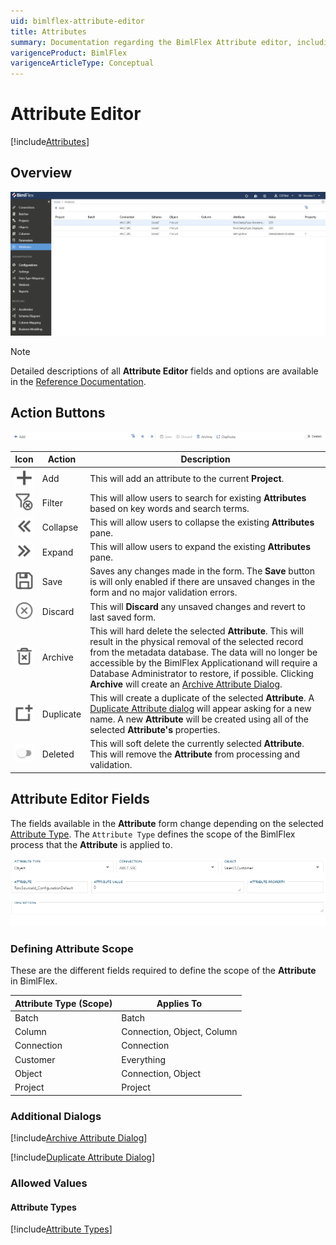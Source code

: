 ```yaml
---
uid: bimlflex-attribute-editor
title: Attributes
summary: Documentation regarding the BimlFlex Attribute editor, including editor fields, field descriptions, and data types. 
varigenceProduct: BimlFlex
varigenceArticleType: Conceptual
---
```

# Attribute Editor

[!include[Attributes](../includes/_incl-header-attribute.md)]

## Overview

![BimlFlex - Attribute Editor](../../static/img/bfx-attributes-editor-overview.png "BimlFlex - Attribute Editor")

> [!NOTE]
> Detailed descriptions of all **Attribute Editor** fields and options are available in the [Reference Documentation](xref:bimlflex-reference-documentation-entities-index).

## Action Buttons

![BimlFlex Attribute Editor - Action Buttons](../../static/img/bfx-attributes-action-buttons.png "BimlFlex Attribute Editor - Action Buttons")

| Icon | Action | Description |
|-|-|-|
| <div class="icon-col m-5"><img src="../../static/svg/add.svg"/></div> | Add | This will add an attribute to the current **Project**. |
| <div class="icon-col m-5"><img src="../../static/svg/filter-clear.svg"/></div> | Filter | This will allow users to search for existing **Attributes** based on key words and search terms. |
| <div class="icon-col m-5"><img src="../../static/svg/expanded.svg"/></div> | Collapse | This will allow users to collapse the existing **Attributes** pane. |
| <div class="icon-col m-5"><img src="../../static/svg/collapsed.svg"/></div> | Expand | This will allow users to expand the existing **Attributes** pane. |
| <div class="icon-col m-5"><img src="../../static/svg/save.svg"/></div> | Save | Saves any changes made in the form. The **Save** button is will only enabled if there are unsaved changes in the form and no major validation errors. |
| <div class="icon-col m-5"><img src="../../static/svg/discard.svg"/></div> | Discard | This will **Discard** any unsaved changes and revert to last saved form. |
| <div class="icon-col m-5"><img src="../../static/svg/archive-delete.svg"/></div> | Archive | This will hard delete the selected **Attribute**.  This will result in the physical removal of the selected record from the metadata database.  The data will no longer be accessible by the BimlFlex Applicationand will require a Database Administrator to restore, if possible. Clicking **Archive** will create an [Archive Attribute Dialog](#archive-attribute-dialog). |
| <div class="icon-col m-5"><img src="../../static/svg/duplicate-objects.svg" /></div> | Duplicate | This will create a duplicate of the selected **Attribute**.  A [Duplicate Attribute dialog](#duplicate-attribute-dialog) will appear asking for a new name. A new **Attribute** will be created using all of the selected **Attribute's** properties. |
| <div class="icon-col m-5"><img src="../../static/img/bimlflex-action-switch.png" /></div> | Deleted | This will soft delete the currently selected **Attribute**.  This will remove the **Attribute** from processing and validation. |

## Attribute Editor Fields

The fields available in the **Attribute** form change depending on the selected [Attribute Type](#attribute-types). The `Attribute Type` defines the scope of the BimlFlex process that the **Attribute** is applied to.

<img src="../../static/img/attributes-fields.64566.png" title="{Entity Plural} Editor Fields"/>

### Defining Attribute Scope

These are the different fields required to define the scope of the **Attribute** in BimlFlex.

| Attribute Type (Scope) | Applies To |
|-|-|
| Batch | Batch |
| Column | Connection, Object, Column |
| Connection | Connection |
| Customer | Everything |
| Object | Connection, Object |
| Project | Project |

### Additional Dialogs

[!include[Archive Attribute Dialog](../dialogs/_dialog-archive-attribute-single.md)]

[!include[Duplicate Attribute Dialog](../dialogs/_dialog-duplicate-attribute.md)]

### Allowed Values

#### Attribute Types

[!include[Attribute Types](../../07-reference-documentation/static-data/_enum-attribute-type.md)]
